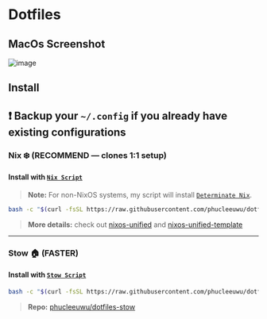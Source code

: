 # Dotfiles

## MacOs Screenshot

![image](https://github.com/user-attachments/assets/4f183a7b-f91d-4c2a-b1d8-bb313169cc8d)

## Install

## ❗ Backup your `~/.config` if you already have existing configurations

### Nix ❄️ (RECOMMEND — clones 1:1 setup)

#### Install with [`Nix Script`](https://github.com/phucleeuwu/dotflow/blob/main/nix.sh)

> **Note:** For non-NixOS systems, my script will install [`Determinate Nix`](https://github.com/DeterminateSystems/nix-installer#installation).

```bash
bash -c "$(curl -fsSL https://raw.githubusercontent.com/phucleeuwu/dotflow/main/nix.sh)"
```

> **More details:** check out [nixos-unified](https://nixos-unified.org/) and [nixos-unified-template](https://github.com/juspay/nixos-unified-template)

---

### Stow 🏠 (FASTER)

#### Install with [`Stow Script`](https://github.com/phucleeuwu/dotflow/blob/main/stow.sh)

```bash
bash -c "$(curl -fsSL https://raw.githubusercontent.com/phucleeuwu/dotflow/main/stow.sh)"
```

> **Repo:** [phucleeuwu/dotfiles-stow](https://github.com/phucleeuwu/dotfiles-stow)
